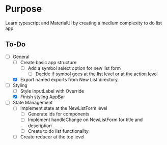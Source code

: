 # Purpose
Learn typescript and MaterialUI by creating a medium complexity to do list app.

## To-Do
- [ ] General
    - [ ] Create basic app structure
        - [ ] Add a symbol select option for new list form
            - [ ] Decide if symbol goes at the list level or at the action level
    - [x] Export named exports from New List directory.
- [ ] Styling
    - [ ] Style InputLabel with Override
    - [x] Finish styling AppBar
- [ ] State Management
    - [ ] Implement state at the NewListForm level
        - [ ] Generate ids for components
        - [ ] Implement handleChange on NewListForm for title and description
        - [ ] Create to do list functionality
    - [ ] Create reducer at the top level